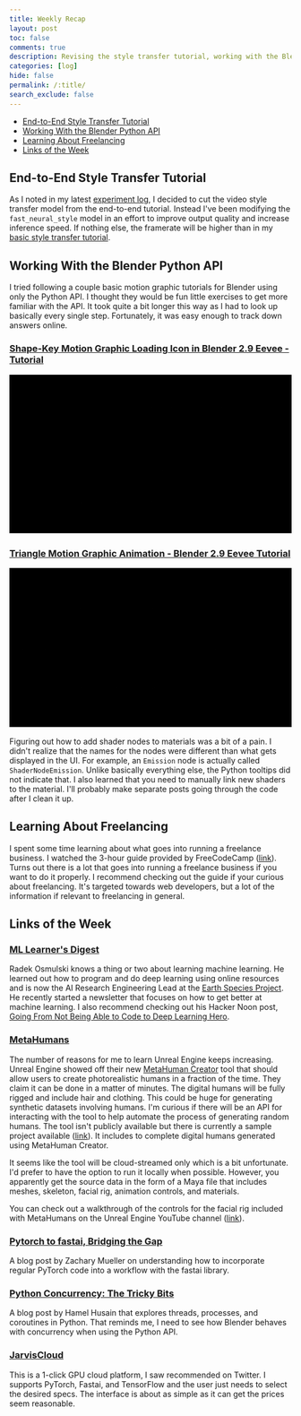 ```yaml
---
title: Weekly Recap
layout: post
toc: false
comments: true
description: Revising the style transfer tutorial, working with the Blender Python API, and learning about freelancing.
categories: [log]
hide: false
permalink: /:title/
search_exclude: false
---
```


* [End-to-End Style Transfer Tutorial](#end-to-end-style-transfer-tutorial)
* [Working With the Blender Python API](#working-with-the-blender-python-api)
* [Learning About Freelancing](#learning-about-freelancing)
* [Links of the Week](#links-of-the-week)

## End-to-End Style Transfer Tutorial

As I noted in my latest [experiment log](https://christianjmills.com/In-Game-Style-Transfer-Experiments-6/), I decided to cut the video style transfer model from the end-to-end tutorial. Instead I've been modifying the `fast_neural_style` model in an effort to improve output quality and increase inference speed. If nothing else, the framerate will be higher than in my [basic style transfer tutorial](https://christianjmills.com/Basic-In-Game-Style-Transfer-Tutorial/).

## Working With the Blender Python API

I tried following a couple basic motion graphic tutorials for Blender using only the Python API. I thought they would be fun little exercises to get more familiar with the API. It took quite a bit longer this way as I had to look up basically every single step. Fortunately, it was easy enough to track down answers online. 

### [Shape-Key Motion Graphic Loading Icon in Blender 2.9 Eevee - Tutorial](https://www.youtube.com/watch?v=N3FZcFk-dZA&list=PLGKIkAXk1OeTti1rRVTJF_9_JCC3zY0bh&index=10)

![shape_key_mg](..\images\weekly-recaps\recap-4\shape_key_mg.gif)

### [Triangle Motion Graphic Animation - Blender 2.9 Eevee Tutorial](https://www.youtube.com/watch?v=xeH41Tz1zGI&list=PLGKIkAXk1OeTti1rRVTJF_9_JCC3zY0bh&index=21)

[![triangle_mg](..\images\weekly-recaps\recap-4\triangle_mg.gif)](https://www.youtube.com/watch?v=xeH41Tz1zGI&list=PLGKIkAXk1OeTti1rRVTJF_9_JCC3zY0bh&index=21)

Figuring out how to add shader nodes to materials was a bit of a pain. I didn't realize that the names for the nodes were different than what gets displayed in the UI. For example, an `Emission` node is actually called `ShaderNodeEmission`. Unlike basically everything else, the Python tooltips did not indicate that. I also learned that you need to manually link new shaders to the material. I'll probably make separate posts going through the code after I clean it up.

## Learning About Freelancing

I spent some time learning about what goes into running a freelance business. I watched the 3-hour guide provided by FreeCodeCamp ([link](https://www.youtube.com/watch?v=4TIvB8zDFio)). Turns out there is a lot that goes into running a freelance business if you want to do it properly. I recommend checking out the guide if your curious about freelancing. It's targeted towards web developers, but a lot of the information if relevant to freelancing in general.

## Links of the Week

### [ML Learner's Digest](http://learnersdigest.radekosmulski.com/)

Radek Osmulski knows a thing or two about learning machine learning. He learned out how to program and do deep learning using online resources and is now the AI Research Engineering Lead at the [Earth Species Project](https://www.earthspecies.org/). He recently started a newsletter that focuses on how to get better at machine learning. I also recommend checking out his Hacker Noon post, [Going From Not Being Able to Code to Deep Learning Hero](https://hackernoon.com/going-from-not-being-able-to-code-to-deep-learning-hero-2ou34fh).

### [MetaHumans](https://www.unrealengine.com/en-US/digital-humans)

The number of reasons for me to learn Unreal Engine keeps increasing. Unreal Engine showed off their new [MetaHuman Creator](https://www.youtube.com/watch?v=S3F1vZYpH8c) tool that should allow users to create photorealistic humans in a fraction of the time. They claim it can be done in a matter of minutes. The digital humans will be fully rigged and include hair and clothing. This could be huge for generating synthetic datasets involving humans. I'm curious if there will be an API for interacting with the tool to help automate the process of generating random humans. The tool isn't publicly available but there is currently a sample project available ([link](https://www.unrealengine.com/marketplace/en-US/learn/metahumans)). It includes to complete digital humans generated using MetaHuman Creator.

It seems like the tool will be cloud-streamed only which is a bit unfortunate. I'd prefer to have the option to run it locally when possible. However, you apparently get the source data in the form of a Maya file that includes meshes, skeleton, facial rig, animation controls, and materials.

You can check out a walkthrough of the controls for the facial rig included with MetaHumans on the Unreal Engine YouTube channel ([link](https://www.youtube.com/watch?v=GEpH3o44_58)).

### [Pytorch to fastai, Bridging the Gap](https://muellerzr.github.io/fastblog/2021/02/14/Pytorchtofastai.html)

A blog post by Zachary Mueller on understanding how to incorporate regular PyTorch code into a workflow with the fastai library.

### [Python Concurrency: The Tricky Bits](https://python.hamel.dev/concurrency/)

A blog post by Hamel Husain that explores threads, processes, and coroutines in Python. That reminds me, I need to see how Blender behaves with concurrency when using the Python API.

### [JarvisCloud](https://cloud.jarvislabs.ai/)

This is a 1-click GPU cloud platform, I saw recommended on Twitter. I supports PyTorch, Fastai, and TensorFlow and the user just needs to select the desired specs. The interface is about as simple as it can get the prices seem reasonable.